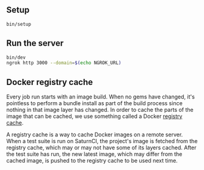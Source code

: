 ## Setup

```bash
bin/setup
```

## Run the server

```bash
bin/dev
ngrok http 3000 --domain=$(echo NGROK_URL)
```

## Docker registry cache

Every job run starts with an image build.
When no gems have changed, it's pointless to perform a bundle install as part of the build process since nothing in that image layer has changed.
In order to cache the parts of the image that can be cached, we use something called a Docker [registry cache](https://docs.docker.com/build/cache/backends/registry/).

A registry cache is a way to cache Docker images on a remote server.
When a test suite is run on SaturnCI, the project's image is fetched from the registry cache,
which may or may not have some of its layers cached.
After the test suite has run, the new latest image, which may differ from the cached image, is pushed to the registry cache to be used next time.
